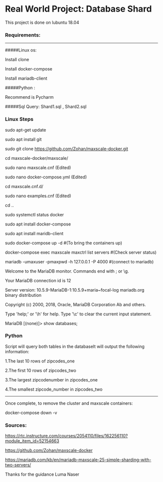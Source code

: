 # Real World Project: Database Shard

This project is done on lubuntu 18.04
	
### Requirements:

---
#####Linux os: 

Install clone 

Install docker-compose

Install mariadb-client


#####Python  : 

Recommend is Pycharm


#####Sql Query: Shard1.sql , Shard2.sql



### Linux Steps

sudo apt-get update

sudo apt install git

sudo git clone https://github.com/Zohan/maxscale-docker.git

cd maxscale-docker/maxscale/

sudo nano maxscale.cnf (Edited)

sudo nano docker-compose.yml (Edited)

cd maxscale.cnf.d/

sudo nano examples.cnf (Edited)

cd ..

sudo systemctl status docker

sudo apt install docker-compose

sudo apt install maridb-client

sudo docker-compose up -d #(To bring the containers up)

docker-compose exec maxscale maxctrl list servers #(Check server status)

mariadb -umaxuser -pmaxpwd -h 127.0.0.1 -P 4000 #(connect to mariadb)

Welcome to the MariaDB monitor.  Commands end with ; or \g.

Your MariaDB connection id is 12

Server version: 10.5.9-MariaDB-1:10.5.9+maria~focal-log mariadb.org binary distribution

Copyright (c) 2000, 2018, Oracle, MariaDB Corporation Ab and others.

Type 'help;' or '\h' for help. Type '\c' to clear the current input statement.

MariaDB [(none)]> show databases;


### Python

Script will query both tables in the databaseIt will output the following information:

1.The last 10 rows of zipcodes_one

2.The first 10 rows of zipcodes_two

3.The largest zipcodenumber in zipcodes_one

4.The smallest zipcode_number in zipcodes_two


---

Once complete, to remove the cluster and maxscale containers:


docker-compose down -v



### Sources:

https://rtc.instructure.com/courses/2054110/files/162256110?module_item_id=52154663

https://github.com/Zohan/maxscale-docker

https://mariadb.com/kb/en/mariadb-maxscale-25-simple-sharding-with-two-servers/

Thanks for the guidance Luma Naser
